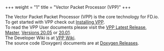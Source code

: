 +++
weight = "1"
title = "Vector Packet Processor (VPP)"
+++

The Vector Packet Packet Processor (VPP) is the core technology for FD.io.
<br>
To get started with VPP check out [Installing VPP](/vppproject/vppinstalling).
<br>
To read the VPP User documents please visit the [VPP Latest Release](/docs/vpp/latest),
[Master](/docs/vpp/master), [Versions 20.05](/docs/vpp/v2005) or [20.01](/docs/vpp/v2001).
<br>
The Developer Wiki is at [VPP Wiki](https://wiki.fd.io/view/VPP).
<br>
The source code (Doxygen) documents are at [Doxygen Releases](https://docs.fd.io/vpp).
